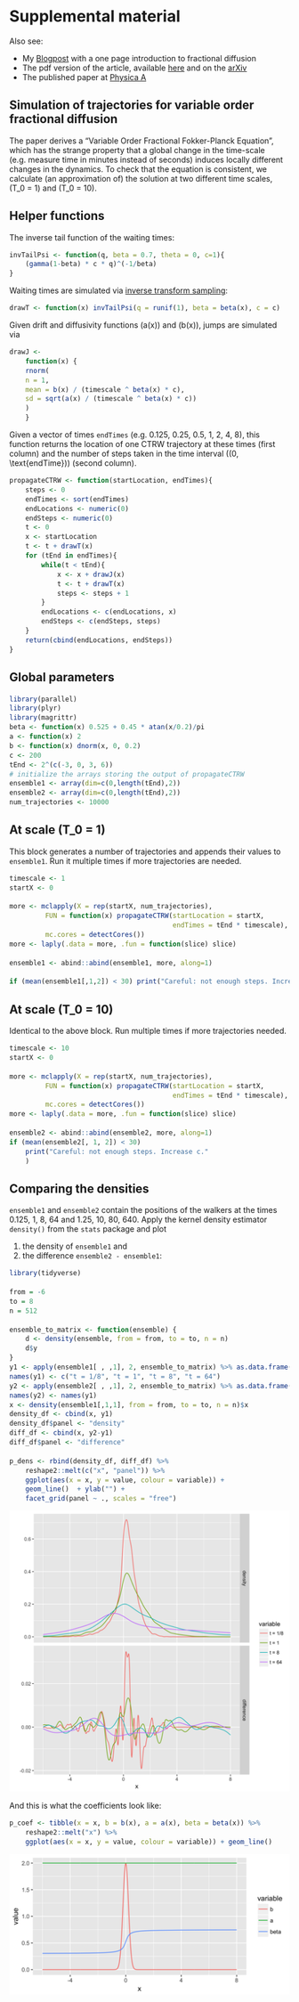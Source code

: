 Supplemental material
================

Also see:

  - My [Blogpost](https://strakaps.github.io/post/voffpe/) with a one
    page introduction to fractional diffusion
  - The pdf version of the article, available [here](/varyKern.pdf) and
    on the [arXiv](https://arxiv.org/abs/1712.06767)
  - The published paper at [Physica
    A](https://doi.org/10.1016/j.physa.2018.03.010)

## Simulation of trajectories for variable order fractional diffusion

The paper derives a “Variable Order Fractional Fokker-Planck Equation”,
which has the strange property that a global change in the time-scale
(e.g. measure time in minutes instead of seconds) induces locally
different changes in the dynamics. To check that the equation is
consistent, we calculate (an approximation of) the solution at two
different time scales, \(T_0 = 1\) and \(T_0 = 10\).

## Helper functions

The inverse tail function of the waiting times:

``` r
invTailPsi <- function(q, beta = 0.7, theta = 0, c=1){
    (gamma(1-beta) * c * q)^(-1/beta)
}
```

Waiting times are simulated via [inverse transform
sampling](https://en.wikipedia.org/wiki/Inverse_transform_sampling):

``` r
drawT <- function(x) invTailPsi(q = runif(1), beta = beta(x), c = c)
```

Given drift and diffusivity functions \(a(x)\) and \(b(x)\), jumps are
simulated via

``` r
drawJ <-
    function(x) {
    rnorm(
    n = 1,
    mean = b(x) / (timescale ^ beta(x) * c),
    sd = sqrt(a(x) / (timescale ^ beta(x) * c))
    )
    }
```

Given a vector of times `endTimes` (e.g. 0.125, 0.25, 0.5, 1, 2, 4, 8),
this function returns the location of one CTRW trajectory at these times
(first column) and the number of steps taken in the time interval
\((0, \text{endTime})\) (second column).

``` r
propagateCTRW <- function(startLocation, endTimes){
    steps <- 0
    endTimes <- sort(endTimes)
    endLocations <- numeric(0)
    endSteps <- numeric(0)
    t <- 0
    x <- startLocation
    t <- t + drawT(x)
    for (tEnd in endTimes){
        while(t < tEnd){
            x <- x + drawJ(x)
            t <- t + drawT(x)
            steps <- steps + 1
        }
        endLocations <- c(endLocations, x)
        endSteps <- c(endSteps, steps)
    }
    return(cbind(endLocations, endSteps))
}
```

## Global parameters

``` r
library(parallel)
library(plyr)
library(magrittr)
beta <- function(x) 0.525 + 0.45 * atan(x/0.2)/pi
a <- function(x) 2
b <- function(x) dnorm(x, 0, 0.2)
c <- 200
tEnd <- 2^(c(-3, 0, 3, 6))
# initialize the arrays storing the output of propagateCTRW
ensemble1 <- array(dim=c(0,length(tEnd),2))
ensemble2 <- array(dim=c(0,length(tEnd),2))
num_trajectories <- 10000
```

## At scale \(T_0 = 1\)

This block generates a number of trajectories and appends their values
to `ensemble1`. Run it multiple times if more trajectories are needed.

``` r
timescale <- 1
startX <- 0

more <- mclapply(X = rep(startX, num_trajectories), 
         FUN = function(x) propagateCTRW(startLocation = startX, 
                                         endTimes = tEnd * timescale), 
         mc.cores = detectCores())
more <- laply(.data = more, .fun = function(slice) slice)

ensemble1 <- abind::abind(ensemble1, more, along=1)

if (mean(ensemble1[,1,2]) < 30) print("Careful: not enough steps. Increase c.")
```

## At scale \(T_0 = 10\)

Identical to the above block. Run multiple times if more trajectories
needed.

``` r
timescale <- 10
startX <- 0

more <- mclapply(X = rep(startX, num_trajectories), 
         FUN = function(x) propagateCTRW(startLocation = startX, 
                                         endTimes = tEnd * timescale), 
         mc.cores = detectCores())
more <- laply(.data = more, .fun = function(slice) slice)

ensemble2 <- abind::abind(ensemble2, more, along=1)
if (mean(ensemble2[, 1, 2]) < 30)
    print("Careful: not enough steps. Increase c."
    )
```

## Comparing the densities

`ensemble1` and `ensemble2` contain the positions of the walkers at the
times 0.125, 1, 8, 64 and 1.25, 10, 80, 640. Apply the kernel density
estimator `density()` from the `stats` package and plot

1.  the density of `ensemble1` and
2.  the difference `ensemble2 - ensemble1`:

<!-- end list -->

``` r
library(tidyverse)

from = -6
to = 8
n = 512

ensemble_to_matrix <- function(ensemble) {
    d <- density(ensemble, from = from, to = to, n = n)
    d$y
}
y1 <- apply(ensemble1[ , ,1], 2, ensemble_to_matrix) %>% as.data.frame()
names(y1) <- c("t = 1/8", "t = 1", "t = 8", "t = 64")
y2 <- apply(ensemble2[ , ,1], 2, ensemble_to_matrix) %>% as.data.frame()
names(y2) <- names(y1)
x <- density(ensemble1[,1,1], from = from, to = to, n = n)$x
density_df <- cbind(x, y1)
density_df$panel <- "density"
diff_df <- cbind(x, y2-y1)
diff_df$panel <- "difference"

p_dens <- rbind(density_df, diff_df) %>%
    reshape2::melt(c("x", "panel")) %>%
    ggplot(aes(x = x, y = value, colour = variable)) + 
    geom_line()  + ylab("") + 
    facet_grid(panel ~ ., scales = "free")
```

![densities.png](densities.png)

And this is what the coefficients look like:

``` r
p_coef <- tibble(x = x, b = b(x), a = a(x), beta = beta(x)) %>%
    reshape2::melt("x") %>%
    ggplot(aes(x = x, y = value, colour = variable)) + geom_line()
```

![coef-plot](beta_b.png)
